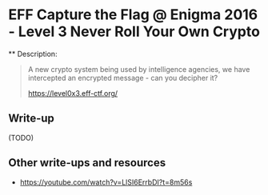 # EFF Capture the Flag @ Enigma 2016 - Level 3 Never Roll Your Own Crypto

** Description:

> A new crypto system being used by intelligence agencies, we have intercepted an encrypted message - can you decipher it?
>
> https://level0x3.eff-ctf.org/

## Write-up

(TODO)

## Other write-ups and resources

* <https://youtube.com/watch?v=LlSI6ErrbDI?t=8m56s>

